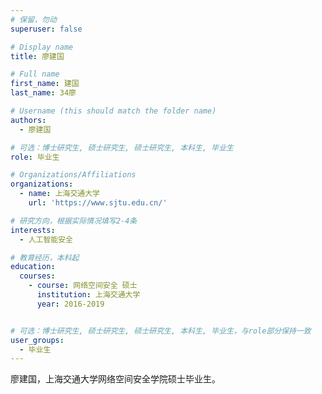 ```yaml
---
# 保留，勿动
superuser: false

# Display name
title: 廖建国

# Full name
first_name: 建国
last_name: 34廖

# Username (this should match the folder name)
authors:
  - 廖建国

# 可选：博士研究生, 硕士研究生, 硕士研究生, 本科生, 毕业生
role: 毕业生

# Organizations/Affiliations
organizations:
  - name: 上海交通大学
    url: 'https://www.sjtu.edu.cn/'

# 研究方向，根据实际情况填写2-4条
interests:
  - 人工智能安全

# 教育经历，本科起
education:
  courses:
    - course: 网络空间安全 硕士
      institution: 上海交通大学
      year: 2016-2019


# 可选：博士研究生, 硕士研究生, 硕士研究生, 本科生, 毕业生，与role部分保持一致
user_groups:
  - 毕业生
---
```


廖建国，上海交通大学网络空间安全学院硕士毕业生。
